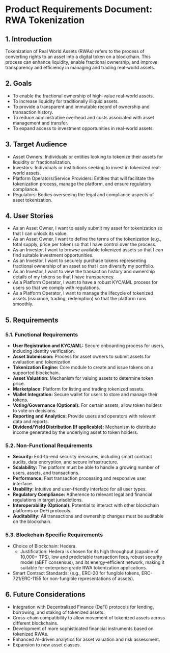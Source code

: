 # Product Requirements Document: RWA Tokenization

## 1. Introduction
Tokenization of Real World Assets (RWAs) refers to the process of converting rights to an asset into a digital token on a blockchain. This process can enhance liquidity, enable fractional ownership, and improve transparency and efficiency in managing and trading real-world assets.

## 2. Goals
- To enable the fractional ownership of high-value real-world assets.
- To increase liquidity for traditionally illiquid assets.
- To provide a transparent and immutable record of ownership and transaction history.
- To reduce administrative overhead and costs associated with asset management and transfer.
- To expand access to investment opportunities in real-world assets.

## 3. Target Audience
- Asset Owners: Individuals or entities looking to tokenize their assets for liquidity or fractionalization.
- Investors: Individuals or institutions seeking to invest in tokenized real-world assets.
- Platform Operators/Service Providers: Entities that will facilitate the tokenization process, manage the platform, and ensure regulatory compliance.
- Regulators: Bodies overseeing the legal and compliance aspects of asset tokenization.

## 4. User Stories
- As an Asset Owner, I want to easily submit my asset for tokenization so that I can unlock its value.
- As an Asset Owner, I want to define the terms of the tokenization (e.g., total supply, price per token) so that I have control over the process.
- As an Investor, I want to browse available tokenized assets so that I can find suitable investment opportunities.
- As an Investor, I want to securely purchase tokens representing fractional ownership of an asset so that I can diversify my portfolio.
- As an Investor, I want to view the transaction history and ownership details of my tokens so that I have transparency.
- As a Platform Operator, I want to have a robust KYC/AML process for users so that we comply with regulations.
- As a Platform Operator, I want to manage the lifecycle of tokenized assets (issuance, trading, redemption) so that the platform runs smoothly.

## 5. Requirements

### 5.1. Functional Requirements
- **User Registration and KYC/AML:** Secure onboarding process for users, including identity verification.
- **Asset Submission:** Process for asset owners to submit assets for evaluation and tokenization.
- **Tokenization Engine:** Core module to create and issue tokens on a supported blockchain.
- **Asset Valuation:** Mechanism for valuing assets to determine token price.
- **Marketplace:** Platform for listing and trading tokenized assets.
- **Wallet Integration:** Secure wallet for users to store and manage their tokens.
- **Voting/Governance (Optional):** For certain assets, allow token holders to vote on decisions.
- **Reporting and Analytics:** Provide users and operators with relevant data and reports.
- **Dividend/Yield Distribution (If applicable):** Mechanism to distribute income generated by the underlying asset to token holders.

### 5.2. Non-Functional Requirements
- **Security:** End-to-end security measures, including smart contract audits, data encryption, and secure infrastructure.
- **Scalability:** The platform must be able to handle a growing number of users, assets, and transactions.
- **Performance:** Fast transaction processing and responsive user interface.
- **Usability:** Intuitive and user-friendly interface for all user types.
- **Regulatory Compliance:** Adherence to relevant legal and financial regulations in target jurisdictions.
- **Interoperability (Optional):** Potential to interact with other blockchain platforms or DeFi protocols.
- **Auditability:** All transactions and ownership changes must be auditable on the blockchain.

### 5.3. Blockchain Specific Requirements
- Choice of Blockchain: Hedera.
  - Justification: Hedera is chosen for its high throughput (capable of 10,000+ TPS), low and predictable transaction fees, robust security model (aBFT consensus), and its energy-efficient network, making it suitable for enterprise-grade RWA tokenization applications.
- Smart Contract Standards: (e.g., ERC-20 for fungible tokens, ERC-721/ERC-1155 for non-fungible representations of assets).

## 6. Future Considerations
- Integration with Decentralized Finance (DeFi) protocols for lending, borrowing, and staking of tokenized assets.
- Cross-chain compatibility to allow movement of tokenized assets across different blockchains.
- Development of more sophisticated financial instruments based on tokenized RWAs.
- Enhanced AI-driven analytics for asset valuation and risk assessment.
- Expansion to new asset classes.
